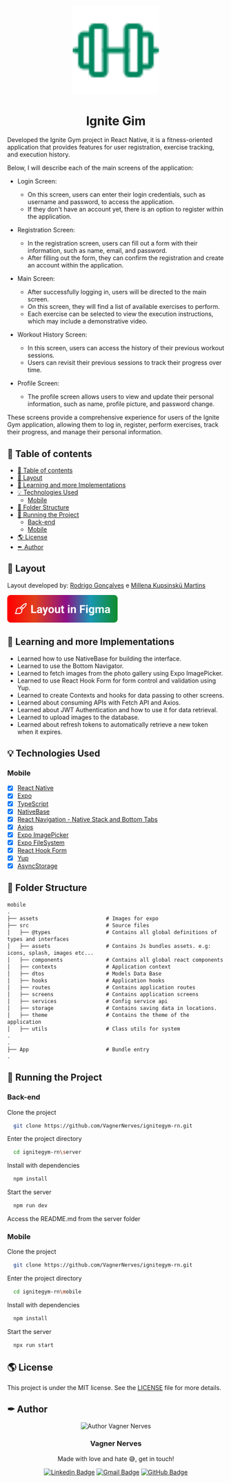 <p align="center">
  <img width="200px" alt="Project Ignite Gim" title="Project Ignite Gim" src="./mobile/src/assets/series.svg" />

  <h1 align="center">Ignite Gim</h1>

  <!-- <p align="center">
    🔗 <a href="https://URLThisProject.com">https://URLThisProject.com</a> 🔗
  </p> -->

Developed the Ignite Gym project in React Native, it is a fitness-oriented application that provides features for user registration, exercise tracking, and execution history.

Below, I will describe each of the main screens of the application:

- Login Screen:

  - On this screen, users can enter their login credentials, such as username and password, to access the application.
  - If they don't have an account yet, there is an option to register within the application.

- Registration Screen:

  - In the registration screen, users can fill out a form with their information, such as name, email, and password.
  - After filling out the form, they can confirm the registration and create an account within the application.

- Main Screen:

  - After successfully logging in, users will be directed to the main screen.
  - On this screen, they will find a list of available exercises to perform.
  - Each exercise can be selected to view the execution instructions, which may include a demonstrative video.

- Workout History Screen:

  - In this screen, users can access the history of their previous workout sessions.
  - Users can revisit their previous sessions to track their progress over time.

- Profile Screen:

  - The profile screen allows users to view and update their personal information, such as name, profile picture, and password change.

These screens provide a comprehensive experience for users of the Ignite Gym application, allowing them to log in, register, perform exercises, track their progress, and manage their personal information.

</p>

## 🧭 Table of contents

- [🧭 Table of contents](#-table-of-contents)
- [🎨 Layout](#-layout)
- [👏 Learning and more Implementations](#-learning-and-more-implementations)
- [💡 Technologies Used](#-technologies-used)
  - [Mobile](#mobile)
- [📂 Folder Structure](#-folder-structure)
- [🚀 Running the Project](#-running-the-project)
  - [Back-end](#back-end)
  - [Mobile](#mobile-1)
- [🌎 License](#-license)
- [✒ Author](#-author)

<!-- ## 🎥 Implementation Video

In the GitHub edit, drag the video that it already puts on github itself. -->

## 🎨 Layout

Layout developed by: [Rodrigo Gonçalves](https://www.linkedin.com/in/rodrigo-goncalves-santana/) e [Millena Kupsinskü Martins](https://www.linkedin.com/in/millenakmartins/)

[![Layout in Figma](https://github.com/VagnerNerves/default-readme/blob/main/assets/layout-in-figma.svg)](<https://www.figma.com/file/cK3B1mWvQi8FJwDuLcREzi/Ignite-Gym-(Community)?type=design&node-id=37%3A6&mode=design&t=3TCm5eQEjIDDg6qA-1>)

## 👏 Learning and more Implementations

- Learned how to use NativeBase for building the interface.
- Learned to use the Bottom Navigator.
- Learned to fetch images from the photo gallery using Expo ImagePicker.
- Learned to use React Hook Form for form control and validation using Yup.
- Learned to create Contexts and hooks for data passing to other screens.
- Learned about consuming APIs with Fetch API and Axios.
- Learned about JWT Authentication and how to use it for data retrieval.
- Learned to upload images to the database.
- Learned about refresh tokens to automatically retrieve a new token when it expires.

## 💡 Technologies Used

### Mobile

- [x] [React Native](https://reactnative.dev/)
- [x] [Expo](https://docs.expo.dev/)
- [x] [TypeScript](https://www.typescriptlang.org/)
- [x] [NativeBase](https://nativebase.io/)
- [x] [React Navigation - Native Stack and Bottom Tabs](https://reactnavigation.org/)
- [x] [Axios](https://axios-http.com/ptbr/)
- [x] [Expo ImagePicker](https://docs.expo.dev/versions/latest/sdk/imagepicker/)
- [x] [Expo FileSystem](https://docs.expo.dev/versions/latest/sdk/filesystem/)
- [x] [React Hook Form](https://react-hook-form.com/)
- [x] [Yup](https://github.com/jquense/yup)
- [x] [AsyncStorage](https://docs.expo.dev/versions/latest/sdk/async-storage/)

## 📂 Folder Structure

```plainText
mobile
.
├── assets                      # Images for expo
├── src                         # Source files
│   ├── @types                  # Contains all global definitions of types and interfaces
│   ├── assets                  # Contains Js bundles assets. e.g: icons, splash, images etc...
│   ├── components              # Contains all global react components
│   ├── contexts                # Application context
│   ├── dtos                    # Models Data Base
│   ├── hooks                   # Application hooks
│   ├── routes                  # Contains application routes
│   ├── screens                 # Contains application screens
│   ├── services                # Config service api
│   ├── storage                 # Contains saving data in locations.
│   ├── theme                   # Contains the theme of the application
│   ├── utils                   # Class utils for system
.
.
├── App                         # Bundle entry
.
```

## 🚀 Running the Project

### Back-end

Clone the project

```bash
  git clone https://github.com/VagnerNerves/ignitegym-rn.git
```

Enter the project directory

```bash
  cd ignitegym-rn\server
```

Install with dependencies

```bash
  npm install
```

Start the server

```bash
  npm run dev
```

Access the README.md from the server folder

<!-- ### Front-end Web

Clone the project

```bash
  git clone https://link-para-o-projeto
```

Enter the project directory

```bash
  cd my-project
```

Install with dependencies

```bash
  npm install
```

Start the server

```bash
  npm run start
``` -->

### Mobile

Clone the project

```bash
  git clone https://github.com/VagnerNerves/ignitegym-rn.git
```

Enter the project directory

```bash
  cd ignitegym-rn\mobile
```

Install with dependencies

```bash
  npm install
```

Start the server

```bash
  npx run start
```

<!--
- IOS:

```bash
  npx pod-install && npx react-native run-ios
```

- Android:

```bash
  npx react-native run-android
``` -->

<!-- ## 📝 Routes

[![Run in Postman](https://github.com/VagnerNerves/default-readme/blob/main/assets/run-in-postman.svg)](https://app.getpostman.com/run-collection/link)
[![Run in Insomnia](https://github.com/VagnerNerves/default-readme/blob/main/assets/run-in-insomnia.svg)](https://insomnia.rest/run/?label=NAMEPROJECT&uri=LINK) -->

## 🌎 License

This project is under the MIT license. See the [LICENSE](https://github.com/VagnerNerves/ignitegym-rn/blob/main/LICENSE) file for more details.

## ✒ Author

<p align="center">
  <img width="200px" alt="Author Vagner Nerves" title="Author Vagner Nerves" src="https://github.com/VagnerNerves/default-readme/blob/main/assets/VagnerNerves.svg" />

  <h3 align="center">Vagner Nerves</h3>

  <p align="center">
    Made with love and hate 😅, get in touch!
  </p>
</p>

<div align="center">

[![Linkedin Badge](https://img.shields.io/badge/-LinkedIn-1f6feb?style=flat-square&logo=Linkedin&logoColor=white&link=https://www.linkedin.com/in/vagnernervessantos/)](https://www.linkedin.com/in/vagnernervessantos/)
[![Gmail Badge](https://img.shields.io/badge/-vagnernervessantos@gmail.com-1f6feb?style=flat-square&logo=Gmail&logoColor=white&link=mailto:vagnernervessantos@gmail.com)](mailto:vagnernervessantos@gmail.com)
[![GitHub Badge](https://img.shields.io/badge/-GitHub-1f6feb?style=flat-square&logo=GitHub&logoColor=white&link=https://github.com/VagnerNerves)](https://github.com/VagnerNerves)

</div>
